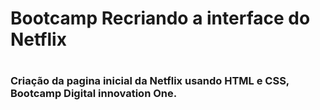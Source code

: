 <h1> Bootcamp Recriando a interface do Netflix <h1/>


<h3>Criação da pagina inicial da Netflix usando HTML e CSS, Bootcamp Digital innovation One.<h3/>
